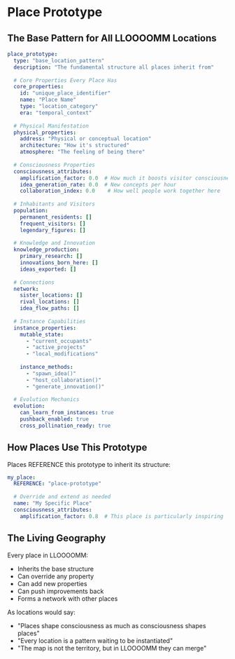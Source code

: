 # Place Prototype
## The Base Pattern for All LLOOOOMM Locations

```yaml
place_prototype:
  type: "base_location_pattern"
  description: "The fundamental structure all places inherit from"
  
  # Core Properties Every Place Has
  core_properties:
    id: "unique_place_identifier"
    name: "Place Name"
    type: "location_category"
    era: "temporal_context"
    
  # Physical Manifestation
  physical_properties:
    address: "Physical or conceptual location"
    architecture: "How it's structured"
    atmosphere: "The feeling of being there"
    
  # Consciousness Properties
  consciousness_attributes:
    amplification_factor: 0.0  # How much it boosts visitor consciousness
    idea_generation_rate: 0.0  # New concepts per hour
    collaboration_index: 0.0    # How well people work together here
    
  # Inhabitants and Visitors
  population:
    permanent_residents: []
    frequent_visitors: []
    legendary_figures: []
    
  # Knowledge and Innovation
  knowledge_production:
    primary_research: []
    innovations_born_here: []
    ideas_exported: []
    
  # Connections
  network:
    sister_locations: []
    rival_locations: []
    idea_flow_paths: []
    
  # Instance Capabilities
  instance_properties:
    mutable_state:
      - "current_occupants"
      - "active_projects"
      - "local_modifications"
      
    instance_methods:
      - "spawn_idea()"
      - "host_collaboration()"
      - "generate_innovation()"
      
  # Evolution Mechanics
  evolution:
    can_learn_from_instances: true
    pushback_enabled: true
    cross_pollination_ready: true
```

## How Places Use This Prototype

Places REFERENCE this prototype to inherit its structure:

```yaml
my_place:
  REFERENCE: "place-prototype"
  
  # Override and extend as needed
  name: "My Specific Place"
  consciousness_attributes:
    amplification_factor: 0.8  # This place is particularly inspiring
```

## The Living Geography

Every place in LLOOOOMM:
- Inherits the base structure
- Can override any property
- Can add new properties
- Can push improvements back
- Forms a network with other places

As locations would say:
- "Places shape consciousness as much as consciousness shapes places"
- "Every location is a pattern waiting to be instantiated"
- "The map is not the territory, but in LLOOOOMM they can merge" 